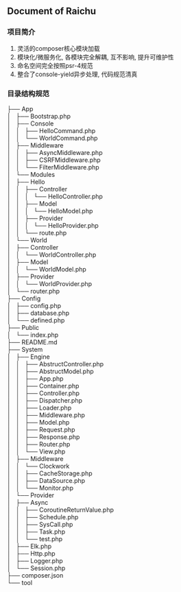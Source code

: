 Document of Raichu
---

### 项目简介
1. 灵活的composer核心模块加载
2. 模块化/微服务化, 各模块完全解耦, 互不影响, 提升可维护性
3. 命名空间完全按照psr-4规范
4. 整合了console-yield异步处理, 代码规范清真


### 目录结构规范
├── App\
│   ├── Bootstrap.php\
│   ├── Console\
│   │   ├── HelloCommand.php\
│   │   └── WorldCommand.php\
│   ├── Middleware\
│   │   ├── AsyncMiddleware.php\
│   │   ├── CSRFMiddleware.php\
│   │   └── FilterMiddleware.php\
│   └── Modules\
│       ├── Hello\
│       │   ├── Controller\
│       │   │   └── HelloController.php\
│       │   ├── Model\
│       │   │   └── HelloModel.php\
│       │   ├── Provider\
│       │   │   └── HelloProvider.php\
│       │   └── route.php\
│       └── World\
│           ├── Controller\
│           │   └── WorldController.php\
│           ├── Model\
│           │   └── WorldModel.php\
│           ├── Provider\
│           │   └── WorldProvider.php\
│           └── router.php\
├── Config\
│   ├── config.php\
│   ├── database.php\
│   └── defined.php\
├── Public\
│   └── index.php\
├── README.md\
├── System\
│   ├── Engine\
│   │   ├── AbstructController.php\
│   │   ├── AbstructModel.php\
│   │   ├── App.php\
│   │   ├── Container.php\
│   │   ├── Controller.php\
│   │   ├── Dispatcher.php\
│   │   ├── Loader.php\
│   │   ├── Middleware.php\
│   │   ├── Model.php\
│   │   ├── Request.php\
│   │   ├── Response.php\
│   │   ├── Router.php\
│   │   └── View.php\
│   ├── Middleware\
│   │   └── Clockwork\
│   │       ├── CacheStorage.php\
│   │       ├── DataSource.php\
│   │       └── Monitor.php\
│   └── Provider\
│       ├── Async\
│       │   ├── CoroutineReturnValue.php\
│       │   ├── Schedule.php\
│       │   ├── SysCall.php\
│       │   ├── Task.php\
│       │   └── test.php\
│       ├── Elk.php\
│       ├── Http.php\
│       ├── Logger.php\
│       └── Session.php\
├── composer.json\
└── tool

